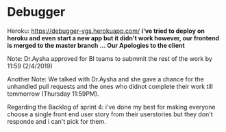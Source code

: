 # Debugger

Heroku:
https://debugger-vgs.herokuapp.com/ 
**i've tried to deploy on heroku and even start a new app but it didn't work however, our frontend is merged to the master branch**
**... Our Apologies to the client**

Note:
Dr.Aysha approved for BI teams to submmit the rest of the work by 11:59 (2/4/2019)

Another Note:
We talked with Dr.Aysha and she gave a chance for the unhandled pull requests and the ones who didnot complete their work till tommorrow (Thursday 11:59PM).

Regarding the Backlog of sprint 4: i've done my best for making everyone choose a single front end user story from their userstories but they don't responde and i can't pick for them.
